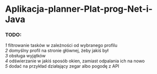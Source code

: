 # Aplikacja-planner-Plat-prog-Net-i-Java

### TODO: 
*1* filtrowanie tasków w zależności od wybranego profilu <br />
*2* domyślny profil na stronie głównej, żeby jakiś był <br />
*3* obsługa wyjątków <br />
*4* odświerzanie w jakiś sposób okien, zamiast odpalania ich na nowo <br />
*5* dodać na przykład działający zegar albo pogodę z API
